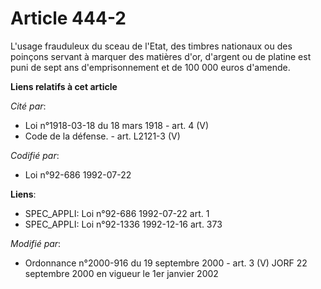 # Article 444-2

L'usage frauduleux du sceau de l'Etat, des timbres nationaux ou des poinçons servant à marquer des matières d'or, d'argent ou
de platine est puni de sept ans d'emprisonnement et de 100 000 euros d'amende.

**Liens relatifs à cet article**

_Cité par_:

  - Loi n°1918-03-18 du 18 mars 1918 - art. 4 (V)
  - Code de la défense. - art. L2121-3 (V)

_Codifié par_:

  - Loi n°92-686 1992-07-22

**Liens**:

  - SPEC_APPLI: Loi n°92-686 1992-07-22 art. 1
  - SPEC_APPLI: Loi n°92-1336 1992-12-16 art. 373

_Modifié par_:

  - Ordonnance n°2000-916 du 19 septembre 2000 - art. 3 (V) JORF 22 septembre 2000 en vigueur le 1er janvier 2002
